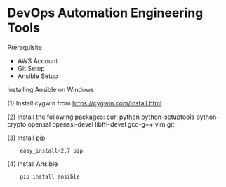 # DevOps Automation Engineering Tools

Prerequisite
- AWS Account
- Git Setup
- Ansible Setup

Installing Ansible on Windows

(1) Install cygwin from https://cygwin.com/install.html

(2) Install the following packages:
        curl
        python
        python-setuptools
        python-crypto
        openssl
        openssl-devel
        libffi-devel
        gcc-g++
        vim
        git

(3) Install pip

        easy_install-2.7 pip

(4) Install Ansible

        pip install ansible